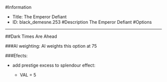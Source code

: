 #Information
 - Title: The Emperor Defiant
 - ID: black_demesne.253
#Description
The Emperor Defiant
#Options

___
##Dark Times Are Ahead

###AI weighting:
AI weights this option at 75


###Efects:<ul><li>add prestige excess to splendour effect:</li><ul><li>VAL = 5</li></ul></ul>
